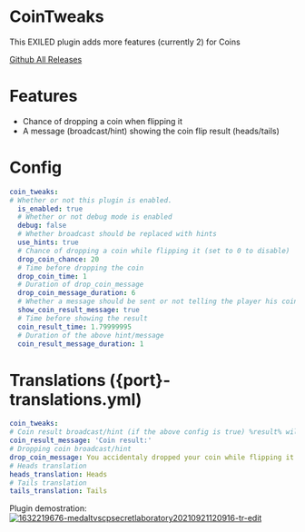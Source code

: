 # CoinTweaks

This EXILED plugin adds more features (currently 2) for Coins

[Github All Releases](https://img.shields.io/github/downloads/GabiRP/CoinTweaks/total?color=red&style=for-the-badge)

# Features
* Chance of dropping a coin when flipping it
* A message (broadcast/hint) showing the coin flip result (heads/tails)

# Config
```yml
coin_tweaks:
# Whether or not this plugin is enabled.
  is_enabled: true
  # Whether or not debug mode is enabled
  debug: false
  # Whether broadcast should be replaced with hints
  use_hints: true
  # Chance of dropping a coin while flipping it (set to 0 to disable)
  drop_coin_chance: 20
  # Time before dropping the coin
  drop_coin_time: 1
  # Duration of drop_coin_message
  drop_coin_message_duration: 6
  # Whether a message should be sent or not telling the player his coin flip result (head/tails)
  show_coin_result_message: true
  # Time before showing the result
  coin_result_time: 1.79999995
  # Duration of the above hint/message
  coin_result_message_duration: 1
  ```
  # Translations ({port}-translations.yml)
  ```yml
coin_tweaks:
# Coin result broadcast/hint (if the above config is true) %result% will be replaced with the flip result
  coin_result_message: 'Coin result:'
  # Dropping coin broadcast/hint
  drop_coin_message: You accidentaly dropped your coin while flipping it
  # Heads translation
  heads_translation: Heads
  # Tails translation
  tails_translation: Tails
  ```
  
  Plugin demostration:
  [![1632219676-medaltvscpsecretlaboratory20210921120916-tr-edit](https://user-images.githubusercontent.com/57387907/134155458-dd27432e-db40-4b19-8b34-6211349a3e54.gif)](https://medal.tv/clips/65556491/d1337p5lbhT1)
